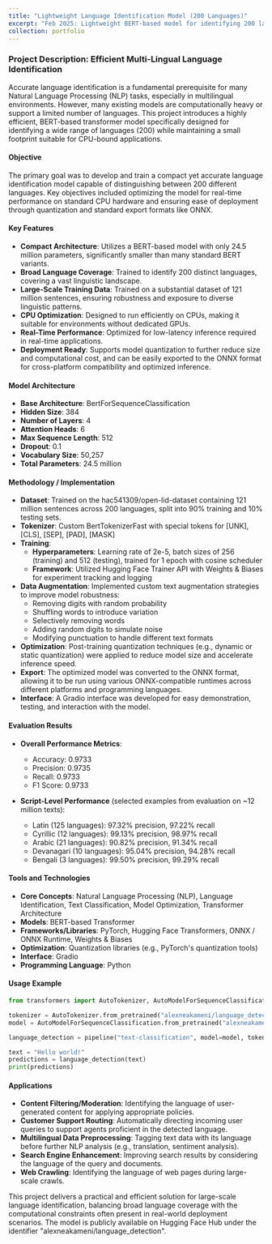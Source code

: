 ```yaml
---
title: "Lightweight Language Identification Model (200 Languages)"
excerpt: "Feb 2025: Lightweight BERT-based model for identifying 200 languages, optimized for CPU and deployment <br/><img src='/images/language-detection.png'>"
collection: portfolio
---
```


### Project Description: Efficient Multi-Lingual Language Identification

Accurate language identification is a fundamental prerequisite for many Natural Language Processing (NLP) tasks, especially in multilingual environments. However, many existing models are computationally heavy or support a limited number of languages. This project introduces a highly efficient, BERT-based transformer model specifically designed for identifying a wide range of languages (200) while maintaining a small footprint suitable for CPU-bound applications.

#### Objective

The primary goal was to develop and train a compact yet accurate language identification model capable of distinguishing between 200 different languages. Key objectives included optimizing the model for real-time performance on standard CPU hardware and ensuring ease of deployment through quantization and standard export formats like ONNX.

#### Key Features

-   **Compact Architecture**: Utilizes a BERT-based model with only 24.5 million parameters, significantly smaller than many standard BERT variants.
-   **Broad Language Coverage**: Trained to identify 200 distinct languages, covering a vast linguistic landscape.
-   **Large-Scale Training Data**: Trained on a substantial dataset of 121 million sentences, ensuring robustness and exposure to diverse linguistic patterns.
-   **CPU Optimization**: Designed to run efficiently on CPUs, making it suitable for environments without dedicated GPUs.
-   **Real-Time Performance**: Optimized for low-latency inference required in real-time applications.
-   **Deployment Ready**: Supports model quantization to further reduce size and computational cost, and can be easily exported to the ONNX format for cross-platform compatibility and optimized inference.

#### Model Architecture

-   **Base Architecture**: BertForSequenceClassification
-   **Hidden Size**: 384
-   **Number of Layers**: 4
-   **Attention Heads**: 6
-   **Max Sequence Length**: 512
-   **Dropout**: 0.1
-   **Vocabulary Size**: 50,257
-   **Total Parameters**: 24.5 million

#### Methodology / Implementation

-   **Dataset**: Trained on the hac541309/open-lid-dataset containing 121 million sentences across 200 languages, split into 90% training and 10% testing sets.
-   **Tokenizer**: Custom BertTokenizerFast with special tokens for [UNK], [CLS], [SEP], [PAD], [MASK]
-   **Training**: 
    - **Hyperparameters**: Learning rate of 2e-5, batch sizes of 256 (training) and 512 (testing), trained for 1 epoch with cosine scheduler
    - **Framework**: Utilized Hugging Face Trainer API with Weights & Biases for experiment tracking and logging
-   **Data Augmentation**: Implemented custom text augmentation strategies to improve model robustness:
    - Removing digits with random probability
    - Shuffling words to introduce variation
    - Selectively removing words
    - Adding random digits to simulate noise
    - Modifying punctuation to handle different text formats
-   **Optimization**: Post-training quantization techniques (e.g., dynamic or static quantization) were applied to reduce model size and accelerate inference speed.
-   **Export**: The optimized model was converted to the ONNX format, allowing it to be run using various ONNX-compatible runtimes across different platforms and programming languages.
-   **Interface**: A Gradio interface was developed for easy demonstration, testing, and interaction with the model.

#### Evaluation Results

-   **Overall Performance Metrics**:
    - Accuracy: 0.9733
    - Precision: 0.9735
    - Recall: 0.9733
    - F1 Score: 0.9733

-   **Script-Level Performance** (selected examples from evaluation on ~12 million texts):
    - Latin (125 languages): 97.32% precision, 97.22% recall
    - Cyrillic (12 languages): 99.13% precision, 98.97% recall
    - Arabic (21 languages): 90.82% precision, 91.34% recall
    - Devanagari (10 languages): 95.04% precision, 94.28% recall
    - Bengali (3 languages): 99.50% precision, 99.29% recall

#### Tools and Technologies

-   **Core Concepts**: Natural Language Processing (NLP), Language Identification, Text Classification, Model Optimization, Transformer Architecture
-   **Models**: BERT-based Transformer
-   **Frameworks/Libraries**: PyTorch, Hugging Face Transformers, ONNX / ONNX Runtime, Weights & Biases
-   **Optimization**: Quantization libraries (e.g., PyTorch's quantization tools)
-   **Interface**: Gradio
-   **Programming Language**: Python

#### Usage Example

```python
from transformers import AutoTokenizer, AutoModelForSequenceClassification, pipeline

tokenizer = AutoTokenizer.from_pretrained("alexneakameni/language_detection")
model = AutoModelForSequenceClassification.from_pretrained("alexneakameni/language_detection")

language_detection = pipeline("text-classification", model=model, tokenizer=tokenizer)

text = "Hello world!"
predictions = language_detection(text)
print(predictions)
```

#### Applications

-   **Content Filtering/Moderation**: Identifying the language of user-generated content for applying appropriate policies.
-   **Customer Support Routing**: Automatically directing incoming user queries to support agents proficient in the detected language.
-   **Multilingual Data Preprocessing**: Tagging text data with its language before further NLP analysis (e.g., translation, sentiment analysis).
-   **Search Engine Enhancement**: Improving search results by considering the language of the query and documents.
-   **Web Crawling**: Identifying the language of web pages during large-scale crawls.

This project delivers a practical and efficient solution for large-scale language identification, balancing broad language coverage with the computational constraints often present in real-world deployment scenarios. The model is publicly available on Hugging Face Hub under the identifier "alexneakameni/language_detection".
